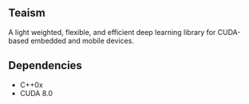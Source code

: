 ## Teaism

A light weighted, flexible, and efficient deep learning library for CUDA-based embedded and mobile devices.

## Dependencies

- C++0x
- CUDA 8.0
